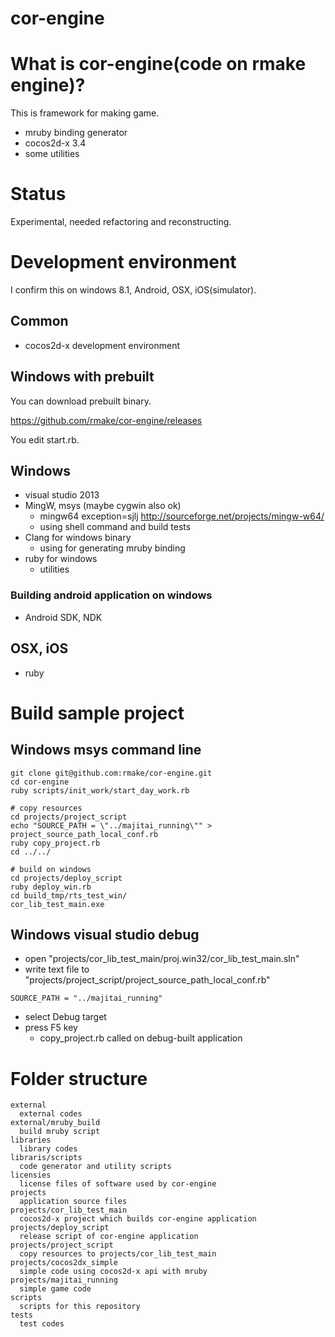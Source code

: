 cor-engine
==========

# What is cor-engine(code on rmake engine)?

This is framework for making game.

- mruby binding generator
- cocos2d-x 3.4
- some utilities

# Status

Experimental, needed refactoring and reconstructing.

# Development environment

I confirm this on windows 8.1, Android, OSX, iOS(simulator).

## Common

- cocos2d-x development environment


## Windows with prebuilt

You can download prebuilt binary.

https://github.com/rmake/cor-engine/releases

You edit start.rb.

## Windows

- visual studio 2013
- MingW, msys (maybe cygwin also ok)
   - mingw64 exception=sjlj http://sourceforge.net/projects/mingw-w64/
   - using shell command and build tests
- Clang for windows binary
   - using for generating mruby binding
- ruby for windows
   - utilities

### Building android application on windows

- Android SDK, NDK

## OSX, iOS

- ruby


# Build sample project

## Windows msys command line

```
git clone git@github.com:rmake/cor-engine.git
cd cor-engine
ruby scripts/init_work/start_day_work.rb

# copy resources
cd projects/project_script
echo "SOURCE_PATH = \"../majitai_running\"" > project_source_path_local_conf.rb
ruby copy_project.rb
cd ../../

# build on windows
cd projects/deploy_script
ruby deploy_win.rb
cd build_tmp/rts_test_win/
cor_lib_test_main.exe

```

## Windows visual studio debug

- open "projects/cor_lib_test_main/proj.win32/cor_lib_test_main.sln"
- write text file to "projects/project_script/project_source_path_local_conf.rb"
```
SOURCE_PATH = "../majitai_running"
```
- select Debug target
- press F5 key
   - copy_project.rb called on debug-built application


# Folder structure

```
external
  external codes
external/mruby_build
  build mruby script
libraries
  library codes
libraris/scripts
  code generator and utility scripts
licensies
  license files of software used by cor-engine
projects
  application source files
projects/cor_lib_test_main
  cocos2d-x project which builds cor-engine application 
projects/deploy_script
  release script of cor-engine application 
projects/project_script
  copy resources to projects/cor_lib_test_main
projects/cocos2dx_simple
  simple code using cocos2d-x api with mruby
projects/majitai_running
  simple game code
scripts
  scripts for this repository
tests
  test codes
```

